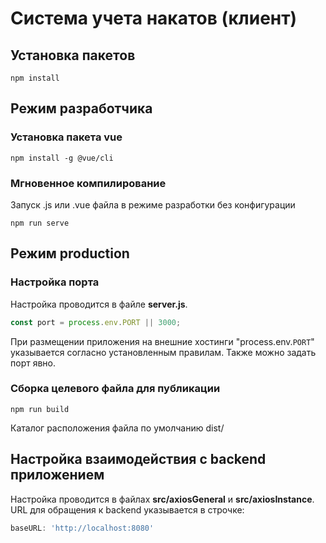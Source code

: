 # Система учета накатов (клиент)

## Установка пакетов
```
npm install
```

## Режим разработчика

### Установка пакета vue
```
npm install -g @vue/cli 
```
### Мгновенное компилирование 
Запуск .js или .vue файла в режиме разработки без конфигурации
```
npm run serve
```
## Режим production

### Настройка порта
Настройка проводится в файле **server.js**.
```js 
const port = process.env.PORT || 3000;
```
При размещении приложения на внешние хостинги "process.env.`PORT`" указывается согласно установленным правилам. Также можно задать порт явно.

### Сборка целевого файла для публикации
```
npm run build
```
Каталог расположения файла по умолчанию dist/

## Настройка взаимодействия c backend приложением
Настройка проводится в файлах **src/axiosGeneral** и **src/axiosInstance**.<br>
URL для обращения к backend указывается в строчке:
```js
baseURL: 'http://localhost:8080'
```



